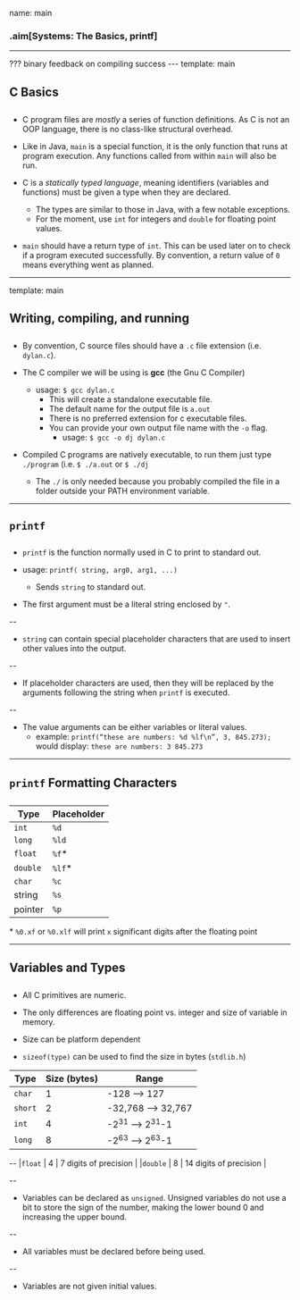 name: main

### .aim[Systems: The Basics, printf]

<style>
.aim {font-size: .75em}
.remark-inline-code {
  background-color: lightgray;
  border-radius: 3px;
  padding-left: 2px;
  padding-right: 2px;
}
h4 {font-size: 1.5em}
</style>

<hr>
???
binary feedback on compiling success
---
template: main

#### C Basics
* C program files are _mostly_ a series of function definitions. As C is not an OOP language, there is no class-like structural overhead.

* Like in Java, `main` is a special function, it is the only function that runs at program execution. Any functions called from within `main` will also be run.
* C is a _statically typed language_, meaning identifiers (variables and functions) must be given a type when they are declared.
    * The types are similar to those in Java, with a few notable exceptions.
    * For the moment, use `int` for integers and `double` for floating point values.
* `main` should have a return type of `int`. This can be used later on to check if a program executed successfully. By convention, a return value of `0` means everything went as planned.

---
template: main

#### Writing, compiling, and running
 * By convention, C source files should have a `.c` file extension (i.e. `dylan.c`).

 * The C compiler we will be using is __gcc__ (the Gnu C Compiler)
   * usage: `$ gcc dylan.c`
     * This will create a standalone executable file.
     * The default name for the output file is `a.out`
     * There is no preferred extension for c executable files.
     * You can provide your own output file name with the `-o` flag.
       * usage: `$ gcc -o dj dylan.c`

 * Compiled C programs are natively executable, to run them just type `./program` (i.e. `$ ./a.out` or `$ ./dj`
   * The `./` is only needed because you probably compiled the file in a folder outside your PATH environment variable.

---

#### `printf`
- `printf` is the function normally used in C to print to standard out.

- usage: `printf( string, arg0, arg1, ...)`
  - Sends `string` to standard out.
* The first argument must be a literal string enclosed by `"`.

--

* `string` can contain special placeholder characters that are used to insert other values into the output.

--

* If placeholder characters are used, then they will be replaced by the arguments following the string when `printf` is executed.

--

* The value arguments can be either variables or literal values.
  - example: `printf(“these are numbers: %d %lf\n”, 3, 845.273);` would display: `these are numbers: 3 845.273`

---

#### `printf` Formatting Characters

 | Type | Placeholder |
 |------|-------------|
 |`int` | `%d`        |
 |`long`| `%ld`       |
 |`float`| `%f`*       |
 |`double`| `%lf`*     |
 |`char`| `%c`         |
 |string| `%s` |
 |pointer| `%p`|

 \* `%0.xf` or `%0.xlf` will print `x` significant digits after the floating point

---

#### Variables and Types

* All C primitives are numeric.

* The only differences are floating point vs. integer and size of variable in memory.
* Size can be platform dependent
* `sizeof(type)` can be used to find the size in bytes (`stdlib.h`)

| Type | Size (bytes) | Range |
|------|------|-------|
|`char`   | 1  | -128 --> 127  |
|`short`   | 2  | -32,768 —-> 32,767  |
|`int`   | 4  | -2<sup>31</sup> --> 2<sup>31</sup>-1   |
|`long`   | 8  | -2<sup>63</sup> --> 2<sup>63</sup>-1   |
--
|`float`   | 4  | 7 digits of precision  |
|`double`   | 8  | 14 digits of precision  |

--

* Variables can be declared as `unsigned`. Unsigned variables do not use a bit to store the sign of the number, making the lower bound 0 and increasing the upper bound.

--

- All variables must be declared before being used.

--

- Variables are not given initial values.
